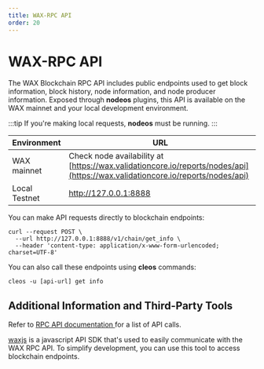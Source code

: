 ```yaml
---
title: WAX-RPC API
order: 20
---
```


# WAX-RPC API

The WAX Blockchain RPC API includes public endpoints used to get block information, block history, node information, and node producer information. Exposed through **nodeos** plugins, this API is available on the WAX mainnet and your local development environment. 

:::tip
If you're making local requests, <strong>nodeos</strong> must be running.
:::


| Environment | URL |
| --- | ----------- |
| WAX mainnet | Check node availability at [https://wax.validationcore.io/reports/nodes/api](https://wax.validationcore.io/reports/nodes/api) |
| Local Testnet | http://127.0.0.1:8888 |

You can make API requests directly to blockchain endpoints:

```
curl --request POST \
  --url http://127.0.0.1:8888/v1/chain/get_info \
  --header 'content-type: application/x-www-form-urlencoded; charset=UTF-8'
```

You can also call these endpoints using **cleos** commands:

```
cleos -u [api-url] get info
```

## Additional Information and Third-Party Tools

Refer to <a href="https://docs.antelope.io/leap/latest/nodeos/rpc_apis/" target="_blank">RPC API documentation </a> for a list of API calls.

<a href="https://github.com/worldwide-asset-exchange/waxjs" target="_blank">waxjs</a> is a javascript API SDK that's used to easily communicate with the WAX RPC API. To simplify development, you can use this tool to access blockchain endpoints.
